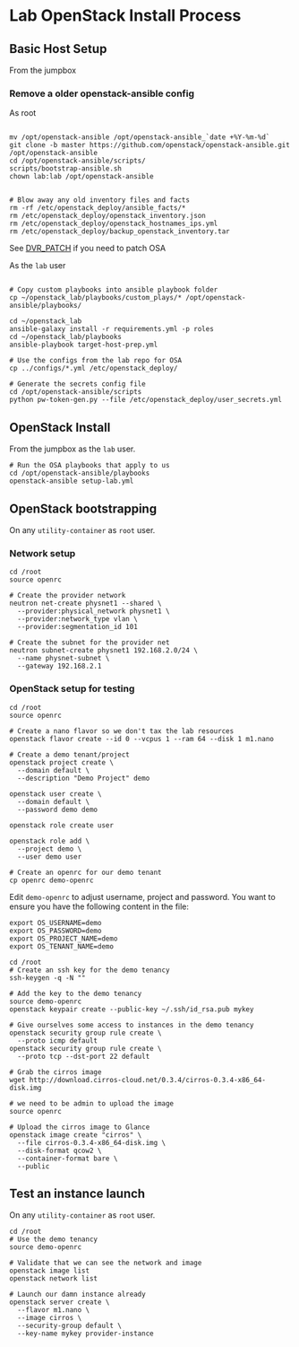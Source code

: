 # Lab OpenStack Install Process

## Basic Host Setup

From the jumpbox 

### Remove a older openstack-ansible config 

As root

```shell

mv /opt/openstack-ansible /opt/openstack-ansible_`date +%Y-%m-%d`
git clone -b master https://github.com/openstack/openstack-ansible.git /opt/openstack-ansible
cd /opt/openstack-ansible/scripts/
scripts/bootstrap-ansible.sh
chown lab:lab /opt/openstack-ansible


# Blow away any old inventory files and facts
rm -rf /etc/openstack_deploy/ansible_facts/*
rm /etc/openstack_deploy/openstack_inventory.json
rm /etc/openstack_deploy/openstack_hostnames_ips.yml
rm /etc/openstack_deploy/backup_openstack_inventory.tar

```

See [DVR_PATCH](DVR_PATCH.md) if you need to patch OSA

As the `lab` user

```shell

# Copy custom playbooks into ansible playbook folder
cp ~/openstack_lab/playbooks/custom_plays/* /opt/openstack-ansible/playbooks/

cd ~/openstack_lab
ansible-galaxy install -r requirements.yml -p roles
cd ~/openstack_lab/playbooks
ansible-playbook target-host-prep.yml

# Use the configs from the lab repo for OSA
cp ../configs/*.yml /etc/openstack_deploy/

# Generate the secrets config file
cd /opt/openstack-ansible/scripts
python pw-token-gen.py --file /etc/openstack_deploy/user_secrets.yml
```

## OpenStack Install

From the jumpbox as the `lab` user.

```shell
# Run the OSA playbooks that apply to us
cd /opt/openstack-ansible/playbooks
openstack-ansible setup-lab.yml 

```


## OpenStack bootstrapping

On any `utility-container` as `root` user.

### Network setup

```shell
cd /root
source openrc

# Create the provider network
neutron net-create physnet1 --shared \
  --provider:physical_network physnet1 \
  --provider:network_type vlan \
  --provider:segmentation_id 101

# Create the subnet for the provider net
neutron subnet-create physnet1 192.168.2.0/24 \
  --name physnet-subnet \
  --gateway 192.168.2.1
```

### OpenStack setup for testing

```shell
cd /root
source openrc

# Create a nano flavor so we don't tax the lab resources
openstack flavor create --id 0 --vcpus 1 --ram 64 --disk 1 m1.nano

# Create a demo tenant/project
openstack project create \
  --domain default \
  --description "Demo Project" demo

openstack user create \
  --domain default \
  --password demo demo

openstack role create user

openstack role add \
  --project demo \
  --user demo user

# Create an openrc for our demo tenant
cp openrc demo-openrc
```

Edit `demo-openrc` to adjust username, project and password.
You want to ensure you have the following content in the file:

```shell
export OS_USERNAME=demo
export OS_PASSWORD=demo
export OS_PROJECT_NAME=demo
export OS_TENANT_NAME=demo
```

```shell
cd /root
# Create an ssh key for the demo tenancy
ssh-keygen -q -N ""

# Add the key to the demo tenancy
source demo-openrc
openstack keypair create --public-key ~/.ssh/id_rsa.pub mykey

# Give ourselves some access to instances in the demo tenancy
openstack security group rule create \
  --proto icmp default
openstack security group rule create \
  --proto tcp --dst-port 22 default

# Grab the cirros image
wget http://download.cirros-cloud.net/0.3.4/cirros-0.3.4-x86_64-disk.img

# we need to be admin to upload the image
source openrc

# Upload the cirros image to Glance
openstack image create "cirros" \
  --file cirros-0.3.4-x86_64-disk.img \
  --disk-format qcow2 \
  --container-format bare \
  --public
```

## Test an instance launch

On any `utility-container` as `root` user.

```shell
cd /root
# Use the demo tenancy
source demo-openrc

# Validate that we can see the network and image
openstack image list
openstack network list

# Launch our damn instance already
openstack server create \
  --flavor m1.nano \
  --image cirros \
  --security-group default \
  --key-name mykey provider-instance
```